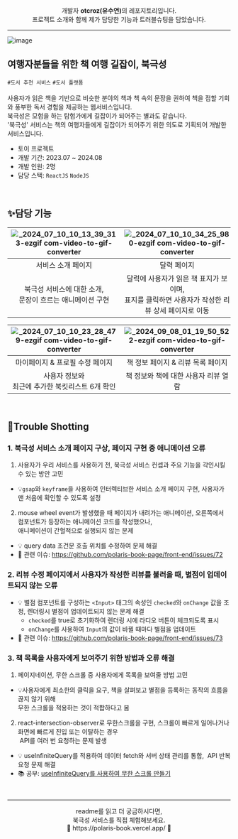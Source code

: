 <div align="center">
	개발자 <strong>otcroz(유수연)</strong>의 레포지토리입니다. <br />
	프로젝트 소개와 함께 제가 담당한 기능과 트러블슈팅을 담았습니다.
</div>

___


![image](https://github.com/user-attachments/assets/dab8d155-1a9f-4a7a-968f-713cd8f8cb95)

## 여행자분들을 위한 책 여행 길잡이, 북극성


`#도서 추천 서비스` `#도서 플랫폼` <br /><br />
사용자가 읽은 책을 기반으로 비슷한 분야의 책과 책 속의 문장을 권하여 책을 접할 기회와 풍부한 독서 경험을 제공하는 웹서비스입니다.<br />
북극성은 모험을 하는 탐험가에게 길잡이가 되어주는 별과도 같습니다. <br />
'북극성' 서비스는 책의 여행자들에게 길잡이가 되어주기 위한 의도로 기획되어 개발한 서비스입니다.
-  토이 프로젝트 <br />
-  개발 기간: 2023.07 ~ 2024.08 <br />
-  개발 인원: 2명 <br />
- 담당 스택: `ReactJS` `NodeJS`

<br />

## ✨담당 기능
| ![_2024_07_10_10_13_39_313-ezgif com-video-to-gif-converter](https://github.com/polaris-book-page/.github/assets/79989242/17c426bc-6e62-4d19-a4d1-9159b4d699fb)  | ![_2024_07_10_10_34_25_980-ezgif com-video-to-gif-converter](https://github.com/polaris-book-page/.github/assets/79989242/db890263-5b80-4654-ac58-8ea30e7f80f6)  | ![_2024_07_10_10_35_21_103-ezgif com-video-to-gif-converter](https://github.com/polaris-book-page/.github/assets/79989242/5f00e792-b0e8-41f3-a876-7da3f6994e40) | 
| :-----: | :-----: | :-----: |
| 서비스 소개 페이지 | 달력 페이지 | 리뷰 작성 & 수정 페이지 |
| 북극성 서비스에 대한 소개, <br> 문장이 흐르는 애니메이션 구현 |달력에 사용자가 읽은 책 표지가 보이며, <br> 표지를 클릭하면 사용자가 작성한 리뷰 상세 페이지로 이동| 사용자가 책을 다 읽은 후 리뷰 작성  |

| ![_2024_07_10_10_23_28_479-ezgif com-video-to-gif-converter](https://github.com/polaris-book-page/.github/assets/79989242/f9f96769-a8d7-48e7-bfec-4271ea0e3dd0) | ![_2024_09_08_01_19_50_522-ezgif com-video-to-gif-converter](https://github.com/user-attachments/assets/0d846d14-3e31-4c63-a0f4-37a4565bcdbf)  | ![_2024_09_08_01_37_50_349-ezgif com-video-to-gif-converter](https://github.com/user-attachments/assets/03081cab-8baf-4ea4-9765-8345f9538751) | 
| :-----: | :-----: | :-----: |
| 마이페이지 & 프로필 수정 페이지 | 책 정보 페이지 & 리뷰 목록 페이지  | 리뷰 목록 & 리뷰 상세 페이지 |
|사용자 정보와 <br> 최근에 추가한 북킷리스트 6개 확인|책 정보와 책에 대한 사용자 리뷰 열람| 사용자가 작성한 리뷰 확인 <br> 밤하늘 애니메이션 구현  |

<br />

## 🚨Trouble Shotting

### 1. 북극성 서비스 소개 페이지 구상, 페이지 구현 중 애니메이션 오류
1) 사용자가 우리 서비스를 사용하기 전, 북극성 서비스 컨셉과 주요 기능을 각인시킬 수 있는 방안 고민
 - 💡`gsap`와 `keyframe`을 사용하여 인터렉티브한 서비스 소개 페이지 구현, 사용자가 맨 처음에 확인할 수 있도록 설정
2)  mouse wheel event가 발생했을 때 페이지가 내려가는 애니메이션, 오른쪽에서 컴포넌트가 등장하는 애니메이션 코드를 작성했으나, <br /> 애니메이션이 간헐적으로 실행되지 않는 문제 
 - 💡 query data 조건문 호출 위치를 수정하여 문제 해결
 - 🔎 관련 이슈: https://github.com/polaris-book-page/front-end/issues/72
### 2. 리뷰 수정 페이지에서 사용자가 작성한 리뷰를 불러올 때, 별점이 업데이트되지 않는 오류
 - 💡 별점 컴포넌트를 구성하는 `<Input>` 태그의 속성인 `checked`와 `onChange` 값을 조정, 렌더링시 별점이 업데이트되지 않는 문제 해결
    - `checked`를 true로 초기화하여 렌더링 시에 라디오 버튼이 체크되도록 표시
    - `onChange`를 사용하여 `Input`의 값이 바뀔 때마다 별점을 업데이트
 - 🔎 관련 이슈: https://github.com/polaris-book-page/front-end/issues/73
### 3. 책 목록을 사용자에게 보여주기 위한 방법과 오류 해결
1) 페이지네이션, 무한 스크롤 중 사용자에게 목록을 보여줄 방법 고민
 - 💡사용자에게 최소한의 클릭을 요구, 책을 살펴보고 별점을 등록하는 동작의 흐름을 끊지 않기 위해 <br /> 무한 스크롤을 적용하는 것이 적합하다고 봄
2)  react-intersection-observer로 무한스크롤을 구현, 스크롤이 빠르게 일어나거나 화면에 빠르게 진입 또는 이탈하는 경우 <br /> API를 여러 번 요청하는 문제 발생
 - 💡 useInfiniteQuery를 적용하여 데이터 fetch와 서버 상태 관리를 통합,  API 반복 요청 문제 해결
 - 📚 공부: [useInfiniteQuery를 사용하여 무한 스크롤 만들기](https://otcrotcr.notion.site/useInfiniteQuery-619f365bcea64d7c87641ab223643fa1?pvs=4)


<br />

___

<div align="center">
	readme를 읽고 더 궁금하시다면, <br/>
	북극성 서비스를 직접 체험해보세요. <br/>
	🌌 https://polaris-book.vercel.app/ 🌌
</div>

